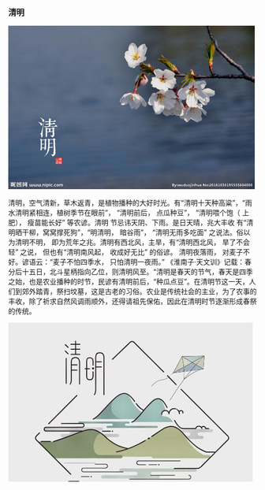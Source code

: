 ### 清明

![](images/清明.jpg)

清明，空气清新，草木返青，是植物播种的大好时光。有“清明十天种高粱”，“雨水清明紧相连，植树季节在眼前”， “清明前后， 点瓜种豆”， “清明喂个饱（ 上肥）， 瘦苗能长好” 等农谚。清明 节忌讳天阴、下雨。是日天晴，兆大丰收 有“清明晒干柳，窝窝撑死狗”，“明清明， 暗谷雨”， “清明无雨多吃面” 之说法。俗以为清明不明， 即为荒年之兆。清明有西北风，主旱，有“清明西北风， 旱了不会轻” 之说， 但也有“清明南风起， 收成好无比” 的俗谚。 清明夜落雨， 对麦子不好。谚语云：“麦子不怕四季水， 只怕清明一夜雨。” 
《淮南子·天文训》记载：春分后十五日，北斗星柄指向乙位，则清明风至。“清明是春天的节气，春天是四季之始，也是农业播种的时节，民谚有清明前后，“种瓜点豆”。在清明节这一天，人们到郊外踏青，祭扫坟墓，这是古老的习俗。农业是传统社会的主业，为了农事的丰收，除了祈求自然风调雨顺外，还得请祖先保佑，因此在清明时节逐渐形成春祭的传统。

![](images/清明2.jpg)